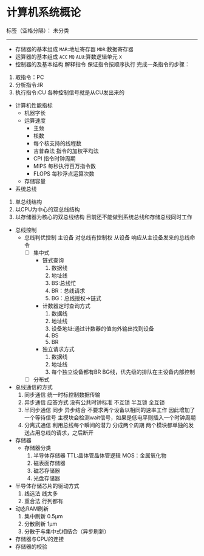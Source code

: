 ﻿# 计算机系统概论

标签（空格分隔）： 未分类

---

- 存储器的基本组成
`MAR`:地址寄存器
`MDR`:数据寄存器
- 运算器的基本组成
`ACC`
`MQ`
`ALU`:算数逻辑单元
`X`
- 控制器的及基本结构
解释指令
保证指令按顺序执行
完成一条指令的步骤：
1. 取指令：PC
2. 分析指令:IR
3. 执行指令:CU 各种控制信号就是从CU发出来的
- 计算机性能指标
  - 机器字长
  - 运算速度
     - 主频
     - 核数
     - 每个核支持的线程数
     - 吉普森法 指令的加权平均法
     - CPI 指令时钟周期
     - MIPS 每秒执行百万指令数
     - FLOPS 每秒浮点运算次数
  - 存储容量
- 系统总线
1. 单总线结构
2. 以CPU为中心的双总线结构
3. 以存储器为核心的双总线结构 目前还不能做到系统总线和存储总线同时工作
- 总线控制
    - 总线判优控制
    主设备 对总线有控制权
    从设备 响应从主设备发来的总线命令
        - [ ] 集中式
            - 链式查询
                1. 数据线
                2. 地址线
                3. BS:总线忙
                4. BR：总线请求
                5. BG：总线授权->链式
            - 计数器定时查询方式
                1. 数据线
                2. 地址线
                3. 设备地址:通过计数器的值向外输出找到设备
                4. BS
                5. BR
            - 独立请求方式
                1. 数据线
                2. 地址线
                3. 每个独立设备都有BR BG线，优先级的排队在主设备内部控制
        - [ ] 分布式
- 总线通信的方式
    1. 同步通信
        统一时标控制数据传输
    2. 异步通信
        应答方式 没有公共时钟标准
        不互锁 半互锁 全互锁
    3. 半同步通信
        同步 异步结合
        不要求两个设备以相同的速率工作 因此增加了一个等待信号
        主模块会检测wait信号，如果是低电平则插入一个时钟周期
    4. 分离式通信
        利用总线每个瞬间的潜力
        分成两个周期 两个模块都单独的发送占用总线的请求，之后断开
- 存储器
    - 存储器分类
        1. 半导体存储器 TTL:晶体管晶体管逻辑 MOS：金属氧化物
        2. 磁表面存储器
        3. 磁芯存储器
        4. 光盘存储器
- 半导体存储芯片的驱动方式
    1. 线选法
       线太多
    2. 重合法
       行列都有
- 动态RAM刷新
    1. 集中刷新 0.5μm
    2. 分散刷新 1μm
    3. 分散于与集中式相结合（异步刷新）
- 存储器与CPU的连接
- 存储器的校验
                                    


